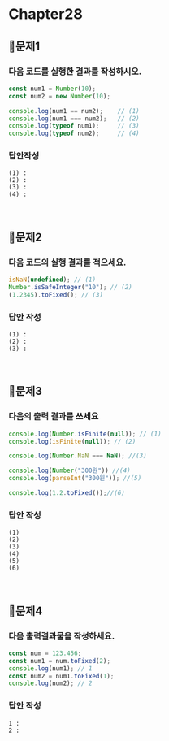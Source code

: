 # Chapter28
## 📌문제1
### 다음 코드를 실행한 결과를 작성하시오.
```js
const num1 = Number(10);
const num2 = new Number(10);

console.log(num1 == num2);    // (1)
console.log(num1 === num2);   // (2)
console.log(typeof num1);     // (3)
console.log(typeof num2);     // (4)
```
### 답안작성
```
(1) : 
(2) : 
(3) : 
(4) : 
```

<br>

## 📌문제2

### 다음 코드의 실행 결과를 적으세요.

```js
isNaN(undefined); // (1)
Number.isSafeInteger("10"); // (2)
(1.2345).toFixed(); // (3)
```

### 답안 작성

```
(1) :
(2) :
(3) :
```

<br>

## 📌문제3
### 다음의 출력 결과를 쓰세요

```js
console.log(Number.isFinite(null)); // (1)
console.log(isFinite(null)); // (2)

console.log(Number.NaN === NaN); //(3)

console.log(Number("300원")) //(4)
console.log(parseInt("300원")); //(5)

console.log(1.2.toFixed());//(6)
```

### 답안 작성

```
(1)
(2)
(3)
(4)
(5)
(6)
```
<br>

## 📌문제4

### 다음 출력결과물을 작성하세요.

```js
const num = 123.456;
const num1 = num.toFixed(2);
console.log(num1); // 1
const num2 = num1.toFixed(1);
console.log(num2); // 2
```

### 답안 작성

```
1 :
2 :
```


